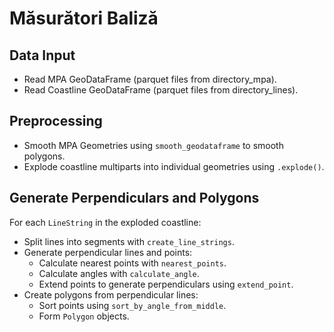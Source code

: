 # Măsurători Baliză

## Data Input
- Read MPA GeoDataFrame (parquet files from directory_mpa).
- Read Coastline GeoDataFrame (parquet files from directory_lines).

## Preprocessing
- Smooth MPA Geometries using `smooth_geodataframe` to smooth polygons.
- Explode coastline multiparts into individual geometries using `.explode()`.

## Generate Perpendiculars and Polygons
For each `LineString` in the exploded coastline:
- Split lines into segments with `create_line_strings`.
- Generate perpendicular lines and points:
  - Calculate nearest points with `nearest_points`.
  - Calculate angles with `calculate_angle`.
  - Extend points to generate perpendiculars using `extend_point`.
- Create polygons from perpendicular lines:
  - Sort points using `sort_by_angle_from_middle`.
  - Form `Polygon` objects.
